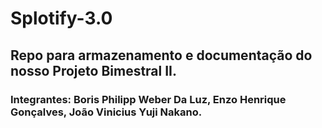 # Splotify-3.0
## Repo para armazenamento e documentação do nosso Projeto Bimestral II.
### Integrantes: Boris Philipp Weber Da Luz, Enzo Henrique Gonçalves, João Vinicius Yuji Nakano.
